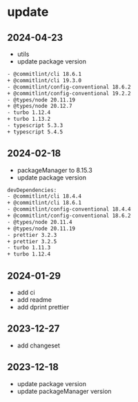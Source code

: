 # update

## 2024-04-23

- utils
- update package version

```bash
- @commitlint/cli 18.6.1
+ @commitlint/cli 19.3.0
- @commitlint/config-conventional 18.6.2
+ @commitlint/config-conventional 19.2.2
- @types/node 20.11.19
+ @types/node 20.12.7
- turbo 1.12.4
+ turbo 1.13.2
- typescript 5.3.3
+ typescript 5.4.5
```

## 2024-02-18

- packageManager to 8.15.3
- update package version

```bash
devDependencies:
- @commitlint/cli 18.4.4
+ @commitlint/cli 18.6.1
- @commitlint/config-conventional 18.4.4
+ @commitlint/config-conventional 18.6.2
- @types/node 20.11.4
+ @types/node 20.11.19
- prettier 3.2.3
+ prettier 3.2.5
- turbo 1.11.3
+ turbo 1.12.4
```

## 2024-01-29

- add ci
- add readme
- add dprint prettier

## 2023-12-27

- add changeset

## 2023-12-18

- update package version
- update packageManager version
